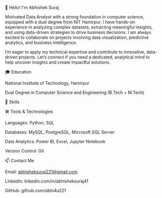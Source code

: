 👋 Hello! I'm Abhishek Suraj


Motivated Data Analyst with a strong foundation in computer science, equipped with a dual degree from NIT Hamirpur. I have hands-on experience in analyzing complex datasets, extracting meaningful insights, and using data-driven strategies to drive business decisions. I am always excited to collaborate on projects involving data visualization, predictive analytics, and business intelligence.

I’m eager to apply my technical expertise and contribute to innovative, data-driven projects. Let’s connect if you need a dedicated, analytical mind to help uncover insights and create impactful solutions.


🎓 Education

National Institute of Technology, Hamirpur

Dual Degree in Computer Science and Engineering (B.Tech + M.Tech)



🚀 Skills

🛠️ Tools & Technologies

Languages: Python, SQL

Databases: MySQL, PostgreSQL, Microsoft SQL Server

Data Analytics: Power BI, Excel, Jupyter Notebook

Version Control: Git

📫 Contact Me

Email: abhisheksuraj221@gmail.com

LinkedIn: linkedin.com/in/abhisheksuraj41

GitHub: github.com/abhi4u221


